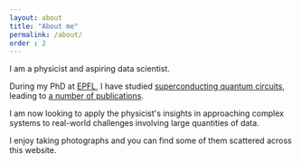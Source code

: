 ```yaml
---
layout: about
title: "About me"
permalink: /about/
order : 2
---
```


I am a physicist and aspiring data scientist.

During my PhD at 
[EPFL](https://www.epfl.ch/),
I have studied 
[superconducting quantum circuits](https://infoscience.epfl.ch/record/263668),
leading to [a number of publications](https://orcid.org/0000-0002-5837-8407).

I am now looking to apply the physicist's insights in approaching complex systems
to real-world challenges involving large quantities of data.

I enjoy taking photographs and you can find some of them scattered
across this website. 

